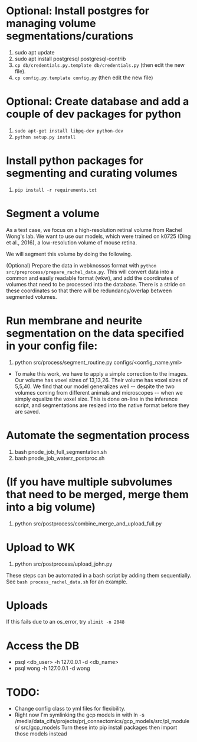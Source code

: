 # Optional: Install postgres for managing volume segmentations/curations
1. sudo apt update
2. sudo apt install postgresql postgresql-contrib
3. `cp db/credentials.py.template db/credentials.py` (then edit the new file).
4. `cp config.py.template config.py` (then edit the new file)

# Optional: Create database and add a couple of dev packages for python
1. `sudo apt-get install libpq-dev python-dev`
2. `python setup.py install`

# Install python packages for segmenting and curating volumes
1. `pip install -r requirements.txt`

# Segment a volume
As a test case, we focus on a high-resolution retinal volume from Rachel Wong's lab. We want to use our models, which were trained on k0725 (Ding et al., 2016), a low-resolution volume of mouse retina.

We will segment this volume by doing the following.

(Optional) Prepare the data in webknossos format with `python src/preprocess/prepare_rachel_data.py`. This will convert data into a common and easily readable format (wkw), and add the coordinates of volumes that need to be processed into the database. There is a stride on these coordinates so that there will be redundancy/overlap between segmented volumes.

# Run membrane and neurite segmentation on the data specified in your config file:

1. python src/process/segment_routine.py configs/<config_name.yml>
- To make this work, we have to apply a simple correction to the images. Our volume has voxel sizes of 13,13,26. Their volume has voxel sizes of 5,5,40. We find that our model generalizes well -- despite the two volumes coming from different animals and microscopes -- when we simply equalize the voxel size. This is done on-line in the inference script, and segmentations are resized into the native format before they are saved.

# Automate the segmentation process
1. bash pnode_job_full_segmentation.sh
2. bash pnode_job_waterz_postproc.sh

# (If you have multiple subvolumes that need to be merged, merge them into a big volume)
1. python src/postprocess/combine_merge_and_upload_full.py <config name>

# Upload to WK
1. python src/postprocess/upload_john.py <config name>

These steps can be automated in a bash script by adding them sequentially. See `bash process_rachel_data.sh` for an example.

# Uploads
If this fails due to an os_error, try `ulimit -n 2048`

# Access the DB
- psql <db_user> -h 127.0.0.1 -d <db_name>
- psql wong -h 127.0.0.1 -d wong

# TODO:
- Change config class to yml files for flexibility.
- Right now I'm symlinking the gcp models in with ln -s /media/data_cifs/projects/prj_connectomics/gcp_models/src/pl_modules/ src/gcp_models
  Turn these into pip install packages then import those models instead
